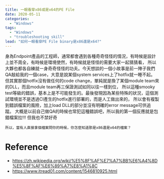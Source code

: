 ```yaml
---
title: 一眼看穿x86或是x64的PE File
date: 2020-05-11
categories:
  - "Windows"
tags:
  - "Windows"
  - "troubleshooting skill"
lead: "如何一眼看穿PE File binary是x86還是x64?"
---
```

身為Endpoint產品的工程師，通常都會遇到各種奇奇怪怪的情況，有時候是設計上並不周全，有時候是環境使然，有時候就是怪怪的需要大家一起猜猜看，
所以大夥也都各自練就一身奇奇怪怪的功夫。今天想談的一個小故事是前一陣子我們QA敲給我的一個case，大意是說某個system services上了hotfix就一睡不起。
但其實那個hotfix沒有做任何的code change，單純就是換了某個module team來的DLL，而且module team再三保證測試如同以往一樣到位，
所以這種smooky test等級的錯誤，基本上是不可能發生的。最後發現因為某些特殊的狀況，這個測試環境並不是透過CI產生的hotfix進行部署的，而是人工做出來的，
所以會有複製到錯誤檔案的風險，加上load DLL的部分並沒有明確的error message可供追蹤。
大概是以前自己做QA的時候也常犯這種錯誤吧，所以我的第一個反應就是包錯檔案拉!!!
但我也不禁好奇
```
所以，當有人直接拿個檔案問你的時候，你怎麼知道那是x86還是x64的檔案？
```

# Reference
- https://zh.wikipedia.org/wiki/%E5%8F%AF%E7%A7%BB%E6%A4%8D%E5%8F%AF%E6%89%A7%E8%A1%8C
- https://www.itread01.com/content/1546810925.html
